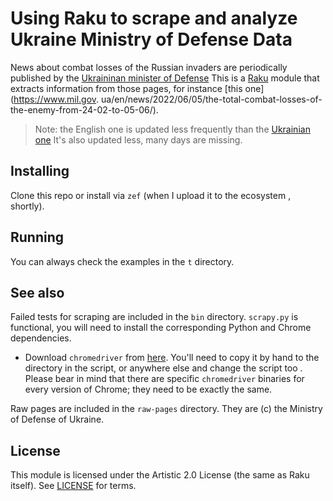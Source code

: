 # Using Raku to scrape and analyze Ukraine Ministry of Defense Data

News about combat losses of the Russian invaders are periodically published 
by the [Ukraininan minister of Defense](https://www.mil.gov.ua/en/news/) 
This is a [Raku](https://raku.org) module that extracts information from 
those pages, for instance [this one](https://www.mil.gov.
ua/en/news/2022/06/05/the-total-combat-losses-of-the-enemy-from-24-02-to-05-06/).

> Note: the English one is updated less frequently than the [Ukrainian one](https://www.mil.gov.ua/news/2022/06/08/vid-pochatku-povnomasshtabnoi-vijni-proti-ukraini-rosiya-vtratila-uzhe-1393-tanki-znishheno-703-artilerijskih-sistemi-voroga-%E2%80%93-generalnij-shtab-zs-ukraini/)
> It's also updated less, many days are missing.

## Installing

Clone this repo or install via `zef` (when I upload it to the ecosystem
, shortly).

## Running

You can always check the examples in the `t` directory.

## See also

Failed tests for scraping are included in the `bin` directory. `scrapy.py` is
 functional, you will need to install the corresponding Python and Chrome
  dependencies.

* Download `chromedriver` from [here](https://chromedriver.chromium.org/downloads). You'll need to copy it by hand to
 the directory in the script, or anywhere else and change the script too
 . Please bear in mind that there are specific `chromedriver` binaries for
  every version of Chrome; they need to be exactly the same.

Raw pages are included in the `raw-pages` directory. They are (c) the
 Ministry of Defense of Ukraine.

## License

This module is licensed under the Artistic 2.0 License (the same as Raku 
itself). See [LICENSE](LICENSE) for terms.
